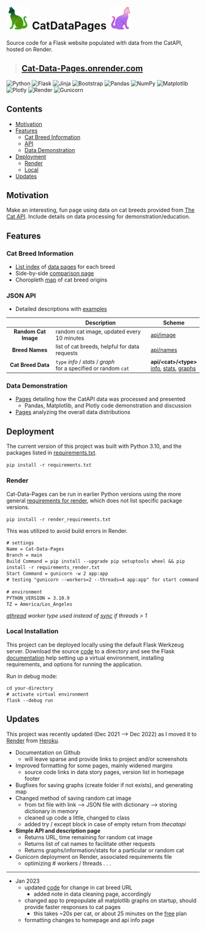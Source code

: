 # <img src="/static/navbar.png" title="Cat"> CatDataPages <img src="/static/revcat.png" title="caT">
Source code for a Flask website populated with data from the CatAPI, hosted on Render.

>## **[Cat-Data-Pages.onrender.com](https://cat-data-pages.onrender.com/)**

![Python](https://img.shields.io/badge/python-3670A0?style=for-the-badge&logo=python&logoColor=ffdd54)
![Flask](https://img.shields.io/badge/flask-%23000.svg?style=for-the-badge&logo=flask&logoColor=white)
![Jinja](https://img.shields.io/badge/jinja-white.svg?style=for-the-badge&logo=jinja&logoColor=black)
![Bootstrap](https://img.shields.io/badge/bootstrap-%23563D7C.svg?style=for-the-badge&logo=bootstrap&logoColor=white)
![Pandas](https://img.shields.io/badge/pandas-%23150458.svg?style=for-the-badge&logo=pandas&logoColor=white)
![NumPy](https://img.shields.io/badge/numpy-%23013243.svg?style=for-the-badge&logo=numpy&logoColor=white)
![Matplotlib](https://img.shields.io/badge/Matplotlib-%23ffffff.svg?style=for-the-badge&logo=Matplotlib&logoColor=black)
![Plotly](https://img.shields.io/badge/Plotly-%233F4F75.svg?style=for-the-badge&logo=plotly&logoColor=white)
![Render](https://img.shields.io/badge/Render-%46E3B7.svg?style=for-the-badge&logo=render&logoColor=purple)
![Gunicorn](https://img.shields.io/badge/gunicorn-%298729.svg?style=for-the-badge&logo=gunicorn&logoColor=purple)


## Contents
- [Motivation](motivation)
- [Features](#features)
  - [Cat Breed Information](#cat-breed-information)
  - [API](#json-api)
  - [Data Demonstration](#data-demonstration)
- [Deployment](#deployment)
  - [Render](#render)
  - [Local](#local-installation)
- [Updates](#updates)

## Motivation
Make an interesting, fun page using data on cat breeds provided from [The Cat API](https://thecatapi.com/). Include details on data processing for demonstration/education.

## Features

### Cat Breed Information
   * [List index](https://cat-data-pages.onrender.com/cats/) of [data pages](https://cat-data-pages.onrender.com/random/cat/) for each breed
   * Side-by-side [comparison page](https://cat-data-pages.onrender.com/compare)
   * Choropleth  [map](https://cat-data-pages.onrender.com/graphs/map) of cat breed origins
### JSON API
   * Detailed descriptions with [examples](https://cat-data-pages.onrender.com/explore/api_info/)

| | Description | Scheme | 
| :----: | --- | --- |
| **Random Cat Image** | random cat image, updated every 10 minutes | [api/image](https://cat-data-pages.onrender.com/api/image) |
| **Breed Names** | list of cat breeds, helpful for data requests | [api/names](https://cat-data-pages.onrender.com/api/names) |
| **Cat Breed Data** | `type` *info* / *stats* / *graph* <br>for a specified or random `cat`| **api/\<cat\>/\<type\>**<br>[info](https://cat-data-pages.onrender.com/api/random/info), [stats](https://cat-data-pages.onrender.com/api/random/stats), [graphs](https://cat-data-pages.onrender.com/api/random/graph) |

### Data Demonstration
  * [Pages](https://cat-data-pages.onrender.com/data/story) detailing how the CatAPI data was processed and presented
    * Pandas, Matplotlib, and Plotly code demonstration and discussion
  * [Pages](https://cat-data-pages.onrender.com/explore/data) analyzing the overall data distributions
 
## Deployment
The current version of this project was built with Python 3.10, and the packages listed in [requirements.txt](requirements.txt). 

`pip install -r requirements.txt`

### Render
Cat-Data-Pages can be run in earlier Python versions using the more general [requirements for render](requirements_render.txt), which does not list specific package versions.

`pip install -r render_requirements.txt`

This was utilized to avoid build errors in Render.
```shell
# settings
Name = Cat-Data-Pages
Branch = main
Build Command = pip install --upgrade pip setuptools wheel && pip install -r requirements_render.txt
Start Command = gunicorn -w 2 app:app
# testing "gunicorn --workers=2 --threads=4 app:app" for start command

# environment
PYTHON_VERSION = 3.10.9
TZ = America/Los_Angeles
```
*[gthread](https://docs.gunicorn.org/en/latest/design.html#gthread-workers) worker type used instead of [sync](https://docs.gunicorn.org/en/latest/design.html#sync-workers) if threads > 1*

### Local Installation
This project can be deployed locally using the default Flask Werkzeug server. 
Download the source [code](https://github.com/NBPub/CatDataPages/archive/refs/heads/main.zip) to a directory and see the Flask [documentation](https://flask.palletsprojects.com/) 
help setting up a virtual environment, installing requirements, and options for running the application.

Run in debug mode:
```shell
cd your-directory
# activate virtual environment
flask --debug run
```

## Updates
This project was recently updated (Dec 2021 --> Dec 2022) as I moved it to [Render](https://render.com/) from [Heroku](https://www.heroku.com/).

 * Documentation on Github
   * will leave sparse and provide links to project and/or screenshots
 * Improved formatting for some pages, mainly widened margins
   * source code links in data story pages, version list in homepage footer
 * Bugfixes for saving graphs (create folder if not exists), and generating map
 * Changed method of saving random cat image
   * from txt file with link --> JSON file with dictionary --> storing dictionary in memory
   * cleaned up code a little, changed to class
   * added try / except block in case of empty return from *thecatapi*
 * **Simple API and description page**
   * Returns URL, time remaining for random cat image
   * Returns list of cat names to facilitate other requests
   * Returns graphs/information/stats for a particular or random cat
 * Gunicorn deployment on Render, associated requirements file
   * optimizing # workers / threads . . .
---   
 * Jan 2023
   * updated [code](https://github.com/NBPub/CatDataPages/blob/main/cat_data.py#L45) for change in cat breed URL
     * added note in data cleaning page, accordingly
   * changed app to prepopulate all matplotlib graphs on startup, should provide faster responses to cat pages
     * this takes ~20s per cat, or about 25 minutes on the [free](https://render.com/pricing#plans) plan 
   * formatting changes to homepage and api info page